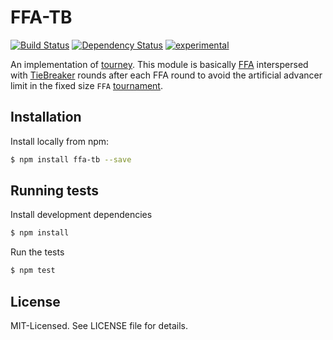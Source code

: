 # FFA-TB
[![Build Status](https://secure.travis-ci.org/clux/ffa-tb.png)](http://travis-ci.org/clux/ffa-tb)
[![Dependency Status](https://david-dm.org/clux/ffa-tb.png)](https://david-dm.org/clux/ffa-tb)
[![experimental](http://hughsk.github.io/stability-badges/dist/experimental.svg)](http://nodejs.org/api/documentation.html#documentation_stability_index)

An implementation of [tourney](https://github.com/clux/tourney). This module is basically [FFA](https://github.com/clux/ffa) interspersed with [TieBreaker](https://github.com/clux/tiebreaker) rounds after each FFA round to avoid the artificial advancer limit in the fixed size `FFA` [tournament](https://github.com/clux/tournament).

## Installation
Install locally from npm:

```bash
$ npm install ffa-tb --save
```

## Running tests
Install development dependencies

```bash
$ npm install
```

Run the tests

```bash
$ npm test
```

## License
MIT-Licensed. See LICENSE file for details.
